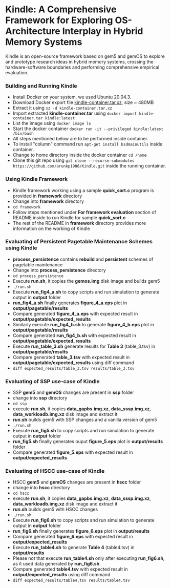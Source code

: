 # Kindle: A Comprehensive Framework for Exploring  OS-Architecture Interplay in Hybrid Memory Systems
Kindle is an open-source framework based on gem5 and gemOS to explore and prototype research ideas in hybrid memory systems, crossing the hardware-software boundaries and performing comprehensive empirical evaluation.

### Building and Running Kindle
- Install Docker on your system, we used Ubuntu 20.04.3.
- Download Docker export file [kindle-container.tar.xz](https://drive.google.com/file/d/1wY7FWfpd_hKsEtvlpLf3KPNc6BnGI6d2/view?usp=sharing), size ~ 480MB
- Extract it using `xz -d kindle-container.tar.xz`
- Import extracted **kindle-container.tar** using `docker import kindle-container.tar kindle:latest`
- List the image using `docker image ls`
- Start the docker container `docker run -it --privileged kindle:latest /bin/bash`
- All steps mentioned below are to be performed inside container.
- To install "column" command run `apt-get install bsdmainutils` inside container.
- Change to home directory inside the docker container `cd /home`
- Clone this git repo using `git clone --recurse-submodules https://github.com/arunkp1986/Kindle.git` inside the running container.

### Using Kindle Framework 
- Kindle framework working using a sample **quick_sort.c** program is provided in **framework** directory
- Change into **framework** directory
- `cd framework`
- Follow steps mentioned under **For framework evaluation** section of README inside to run Kindle for sample **quick_sort.c**
- The rest of the README in **framework** directory provides more information on the working of Kindle

### Evaluating of Persistent Pagetable Maintenance Schemes using Kindle
- **process_persistence** contains **rebuild** and **persistent** schemes of pagetable maintenance
- Change into **process_persistence** directory
- `cd process_persistence`
- Execute **run.sh**, it copies the **gemos.img** disk image and builds gem5
- `./run.sh`
- Execute **run_fig4_a.sh** to copy scripts and run simulation to generate output in **output** folder
- **run_fig4_a.sh** finally generates **figure_4_a.eps** plot in **output/pagetable/results**
- Compare generated **figure_4_a.eps** with expected result in **output/pagetable/expected_results**
- Similarly execute **run_fig4_b.sh** to generate **figure_4_b.eps** plot in **output/pagetable/results**
- Compare generated **run_fig4_b.sh** with expected result in **output/pagetable/expected_results**
- Execute **run_table_3.sh** generate results for **Table 3** (table_3.tsv) in  **output/pagetable/results**
- Compare generated **table_3.tsv** with expected result in **output/pagetable/expected_results** using diff command
- `diff expected_results/table_3.tsv results/table_3.tsv`  

### Evaluating of SSP use-case of Kindle
- SSP **gem5** and **gemOS** changes are present in **ssp** folder
- change into **ssp** directory
- `cd ssp`
- execute **run.sh**, it copies **data_gapbs.img.xz**, **data_sssp.img.xz**, **data_workloadb.img.xz** disk image and extract it
- **run.sh** builds gem5 with SSP changes and a vanilla version of gem5
- `./run.sh`
- Execute **run_fig5.sh** to copy scripts and run simulation to generate output in **output** folder
- **run_fig5.sh** finally generates ouput **figure_5.eps** plot in **output/results** folder
- Compare generated **figure_5.eps** with expected result in **output/expected_results**

### Evaluating of HSCC use-case of Kindle
- HSCC **gem5** and **gemOS** changes are present in **hscc** folder
- change into **hscc** directory
- `cd hscc`
- execute **run.sh**, it copies **data_gapbs.img.xz**, **data_sssp.img.xz**, **data_workloadb.img.xz** disk image and extract it
- **run.sh** builds gem5 with HSCC changes
- `./run.sh`
- Execute **run_fig6.sh** to copy scripts and run simulation to generate output in **output** folder
- **run_fig6.sh** finally generates **figure_6.eps** plot in **output/results**
- Compare generated **figure_6.eps** with expected result in **output/expected_results**
- Execute **run_table4.sh** to generate **Table 4** (table4.tsv) in  **output/results**
- Please not that execute **run_table4.sh** only after executing **run_fig6.sh**, as it used data generated by **run_fig6.sh**
- Compare generated **table4.tsv** with expected result in **output/expected_results** using diff command
- `diff expected_results/table4.tsv results/table4.tsv`  
